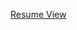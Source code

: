 [Resume View](https://htmlpreview.github.io/?https://github.com/tiger8BIT/cv/blob/master/resume.html)
